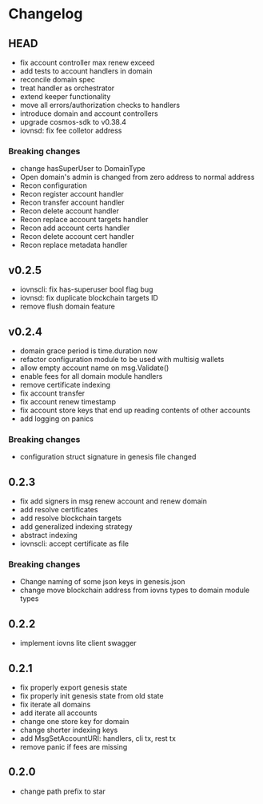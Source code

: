 # Changelog 

## HEAD
- fix account controller max renew exceed
- add tests to account handlers in domain
- reconcile domain spec
- treat handler as orchestrator
- extend keeper functionality
- move all errors/authorization checks to handlers
- introduce domain and account controllers
- upgrade cosmos-sdk to v0.38.4
- iovnsd: fix fee colletor address

### Breaking changes

- change hasSuperUser to DomainType
- Open domain's admin is changed from zero address to normal address
- Recon configuration
- Recon register account handler
- Recon transfer account handler
- Recon delete account handler
- Recon replace account targets handler
- Recon add account certs handler
- Recon delete account cert handler
- Recon replace metadata handler

## v0.2.5

- iovnscli: fix has-superuser bool flag bug
- iovnsd: fix duplicate blockchain targets ID
- remove flush domain feature

## v0.2.4

- domain grace period is time.duration now 
- refactor configuration module to be used with multisig wallets
- allow empty account name on msg.Validate()
- enable fees for all domain module handlers
- remove certificate indexing
- fix account transfer
- fix account renew timestamp
- fix account store keys that end up reading contents of other accounts
- add logging on panics

### Breaking changes

- configuration struct signature in genesis file changed 

## 0.2.3

- fix add signers in msg renew account and renew domain
- add resolve certificates
- add resolve blockchain targets
- add generalized indexing strategy
- abstract indexing 
- iovnscli: accept certificate as file

### Breaking changes

- Change naming of some json keys in genesis.json
- change move blockchain address from iovns types to domain module types

## 0.2.2

- implement iovns lite client swagger

## 0.2.1

- fix properly export genesis state
- fix properly init genesis state from old state
- fix iterate all domains
- add iterate all accounts
- change one store key for domain
- change shorter indexing keys
- add MsgSetAccountURI: handlers, cli tx, rest tx
- remove panic if fees are missing

## 0.2.0

- change path prefix to star